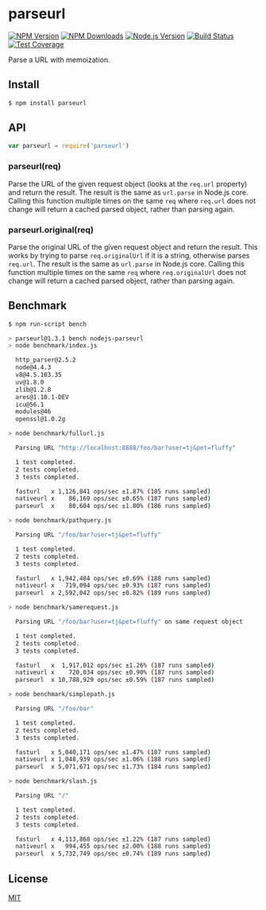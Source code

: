 # parseurl

[![NPM Version][npm-image]][npm-url]
[![NPM Downloads][downloads-image]][downloads-url]
[![Node.js Version][node-version-image]][node-version-url]
[![Build Status][travis-image]][travis-url]
[![Test Coverage][coveralls-image]][coveralls-url]

Parse a URL with memoization.

## Install

```bash
$ npm install parseurl
```

## API

```js
var parseurl = require('parseurl')
```

### parseurl(req)

Parse the URL of the given request object (looks at the `req.url` property)
and return the result. The result is the same as `url.parse` in Node.js core.
Calling this function multiple times on the same `req` where `req.url` does
not change will return a cached parsed object, rather than parsing again.

### parseurl.original(req)

Parse the original URL of the given request object and return the result.
This works by trying to parse `req.originalUrl` if it is a string, otherwise
parses `req.url`. The result is the same as `url.parse` in Node.js core.
Calling this function multiple times on the same `req` where `req.originalUrl`
does not change will return a cached parsed object, rather than parsing again.

## Benchmark

```bash
$ npm run-script bench

> parseurl@1.3.1 bench nodejs-parseurl
> node benchmark/index.js

  http_parser@2.5.2
  node@4.4.3
  v8@4.5.103.35
  uv@1.8.0
  zlib@1.2.8
  ares@1.10.1-DEV
  icu@56.1
  modules@46
  openssl@1.0.2g

> node benchmark/fullurl.js

  Parsing URL "http://localhost:8888/foo/bar?user=tj&pet=fluffy"

  1 test completed.
  2 tests completed.
  3 tests completed.

  fasturl   x 1,126,841 ops/sec ±1.87% (185 runs sampled)
  nativeurl x    86,169 ops/sec ±0.65% (187 runs sampled)
  parseurl  x    80,604 ops/sec ±1.80% (186 runs sampled)

> node benchmark/pathquery.js

  Parsing URL "/foo/bar?user=tj&pet=fluffy"

  1 test completed.
  2 tests completed.
  3 tests completed.

  fasturl   x 1,942,484 ops/sec ±0.69% (188 runs sampled)
  nativeurl x   719,094 ops/sec ±0.93% (187 runs sampled)
  parseurl  x 2,592,042 ops/sec ±0.82% (189 runs sampled)

> node benchmark/samerequest.js

  Parsing URL "/foo/bar?user=tj&pet=fluffy" on same request object

  1 test completed.
  2 tests completed.
  3 tests completed.

  fasturl   x  1,917,012 ops/sec ±1.26% (187 runs sampled)
  nativeurl x    720,034 ops/sec ±0.90% (187 runs sampled)
  parseurl  x 10,788,929 ops/sec ±0.59% (187 runs sampled)

> node benchmark/simplepath.js

  Parsing URL "/foo/bar"

  1 test completed.
  2 tests completed.
  3 tests completed.

  fasturl   x 5,040,171 ops/sec ±1.47% (187 runs sampled)
  nativeurl x 1,048,939 ops/sec ±1.06% (188 runs sampled)
  parseurl  x 5,071,671 ops/sec ±1.73% (184 runs sampled)

> node benchmark/slash.js

  Parsing URL "/"

  1 test completed.
  2 tests completed.
  3 tests completed.

  fasturl   x 4,113,868 ops/sec ±1.22% (187 runs sampled)
  nativeurl x   994,455 ops/sec ±2.00% (188 runs sampled)
  parseurl  x 5,732,749 ops/sec ±0.74% (189 runs sampled)
```

## License

  [MIT](LICENSE)

[npm-image]: https://img.shields.io/npm/v/parseurl.svg
[npm-url]: https://npmjs.org/package/parseurl
[node-version-image]: https://img.shields.io/node/v/parseurl.svg
[node-version-url]: http://nodejs.org/download/
[travis-image]: https://img.shields.io/travis/pillarjs/parseurl/master.svg
[travis-url]: https://travis-ci.org/pillarjs/parseurl
[coveralls-image]: https://img.shields.io/coveralls/pillarjs/parseurl/master.svg
[coveralls-url]: https://coveralls.io/r/pillarjs/parseurl?branch=master
[downloads-image]: https://img.shields.io/npm/dm/parseurl.svg
[downloads-url]: https://npmjs.org/package/parseurl
